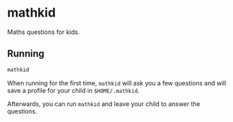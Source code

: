# mathkid
Maths questions for kids.

## Running
```sh
mathkid
```

When running for the first time, `mathkid` will ask you a few questions and will save a profile for your child in `$HOME/.mathkid`.

Afterwards, you can run `mathkid` and leave your child to answer the questions.